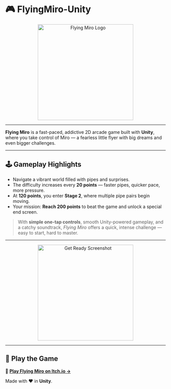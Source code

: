 # 🎮 FlyingMiro-Unity

<div align="center">
  <img src="https://github.com/user-attachments/assets/4780e432-35ad-4ef9-a863-02e23976e5bb" width="300" alt="Flying Miro Logo" />
</div>

---

**Flying Miro** is a fast-paced, addictive 2D arcade game built with **Unity**, where you take control of Miro — a fearless little flyer with big dreams and even bigger challenges.

---

## 🕹️ Gameplay Highlights

- Navigate a vibrant world filled with pipes and surprises.
- The difficulty increases every **20 points** — faster pipes, quicker pace, more pressure.
- At **120 points**, you enter **Stage 2**, where multiple pipe pairs begin moving.
- Your mission: **Reach 200 points** to beat the game and unlock a special end screen.

> With **simple one-tap controls**, smooth Unity-powered gameplay, and a catchy soundtrack, *Flying Miro* offers a quick, intense challenge — easy to start, hard to master.

---

<div align="center">
  <img src="https://github.com/user-attachments/assets/ef3bfde8-77f5-4246-869e-0fb8f003a1d4" width="300" alt="Get Ready Screenshot" />
</div>

---

## 🚀 Play the Game

🔗 **[Play Flying Miro on Itch.io →](https://miro-nikolov.itch.io/flyingmiro)**

Made with ❤️ in **Unity**.
